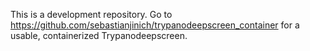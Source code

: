 This is a development repository. Go to https://github.com/sebastianjinich/trypanodeepscreen_container for a usable, containerized Trypanodeepscreen.